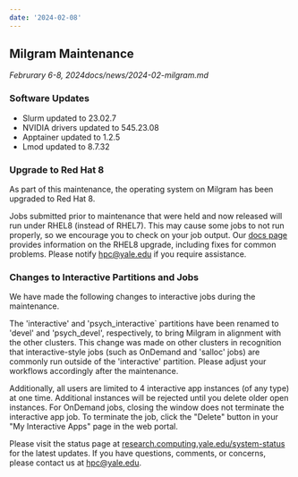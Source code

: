 ```yaml
---
date: '2024-02-08'
---
```


## Milgram Maintenance
_Februrary 6-8, 2024docs/news/2024-02-milgram.md_

### Software Updates

- Slurm updated to 23.02.7
- NVIDIA drivers updated to 545.23.08
- Apptainer updated to 1.2.5
- Lmod updated to 8.7.32

### Upgrade to Red Hat 8
 
As part of this maintenance, the operating system on Milgram has been upgraded to Red Hat 8.

Jobs submitted prior to maintenance that were held and now released will run under RHEL8 (instead of RHEL7).  This may cause some jobs to not run properly, so we encourage you to check on your job output.  Our [docs page](/clusters/milgram_rhel8/) provides information on the RHEL8 upgrade, including fixes for common problems.  Please notify hpc@yale.edu if you require assistance. 

### Changes to Interactive Partitions and Jobs
 
We have made the following changes to interactive jobs during the maintenance.  

The 'interactive' and 'psych_interactive` partitions have been renamed to 'devel' and 'psych_devel', respectively, to bring Milgram in alignment with the other clusters.  This change was made on other clusters in recognition that interactive-style jobs (such as OnDemand and 'salloc' jobs) are commonly run outside of the 'interactive' partition.  Please adjust your workflows accordingly after the maintenance.

Additionally, all users are limited to 4 interactive app instances (of any type) at one time.  Additional instances will be rejected until you delete older open instances.  For OnDemand jobs, closing the window does not terminate the interactive app job.  To terminate the job, click the "Delete" button in your "My Interactive Apps" page in the web portal.

Please visit the status page at [research.computing.yale.edu/system-status](research.computing.yale.edu/system-status) for the latest updates.  If you have questions, comments, or concerns, please contact us at hpc@yale.edu.